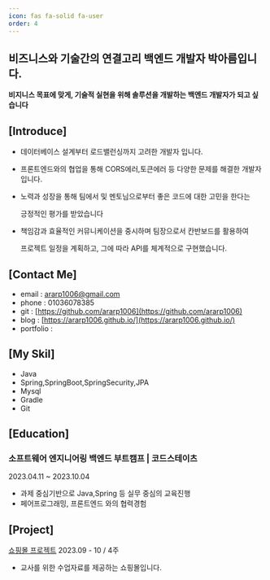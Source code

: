 ```yaml
---
icon: fas fa-solid fa-user
order: 4
---
```


## **비즈니스와 기술간의 연결고리 백엔드 개발자 박아름입니다.**
**비지니스 목표에 맞게, 기술적 실현을 위해 솔루션을 개발하는 백엔드 개발자가 되고 싶습니다**

## **[Introduce]**

- 데이터베이스 설계부터 로드밸런싱까지 고려한 개발자 입니다.

- 프론트엔드와의 협업을 통해 CORS에러,토큰에러 등 다양한 문제를 해결한 개발자 입니다.

-  노력과 성장을 통해 팀에서 및 멘토님으로부터 좋은 코드에 대한 고민을 한다는

    긍정적인 평가를 받았습니다

- 책임감과 효율적인 커뮤니케이션을 중시하며 팀장으로서 칸반보드를 활용하여 

    프로젝트 일정을 계획하고, 그에 따라 API를 체계적으로 구현했습니다.
 


## **[Contact Me]**
-  email : [ararp1006@gmail.com](mailto:ararp@gmail.com)
- phone  : 01036078385
- git : [https://github.com/ararp1006](https://github.com/ararp1006)
- blog : [https://ararp1006.github.io/](https://ararp1006.github.io/)
- portfolio : 

##  **[My Skil]**
- Java
- Spring,SpringBoot,SpringSecurity,JPA
- Mysql
- Gradle
- Git


##   **[Education]**
###  **소프트웨어 엔지니어링 백엔드 부트캠프 | 코드스테이츠** 
2023.04.11 ~ 2023.10.04 
- 과제 중심기반으로 Java,Spring 등 실무 중심의 교육진행
- 페어프로그래밍, 프론트엔드 와의 협력경험


##  **[Project]**

[쇼핑몰 프로젝트](https://ararp1006.github.io/posts/%EB%A9%94%EC%9D%B8%ED%94%84%EB%A1%9C%EC%A0%9D%ED%8A%B8/)
2023.09 - 10 / 4주

- 교사를 위한 수업자료를 제공하는 쇼핑몰입니다.



